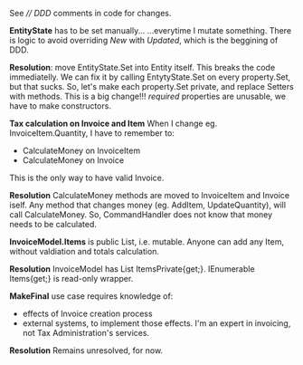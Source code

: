 ﻿See *// DDD* comments in code for changes.

**EntityState** has to be set manually...
...everytime I mutate something.
There is logic to avoid overriding *New* with *Updated*,
which is the beggining of DDD.

**Resolution**: move EntityState.Set into Entity itself. 
This breaks the code immediatelly. 
We can fix it by calling EntytyState.Set on every property.Set, but that sucks.
So, let's make each property.Set private, and replace Setters with methods.
This is a big change!!!
*required* properties are unusable, 
we have to make constructors.

**Tax calculation on Invoice and Item**
When I change eg. InvoiceItem.Quantity, I have to remember to:
- CalculateMoney on InvoiceItem
- CalculateMoney on Invoice

This is the only way to have valid Invoice.

**Resolution**
CalculateMoney methods are moved to InvoiceItem and Invoice iself.
Any method that changes money (eg. AddItem, UpdateQuantity), will call CalculateMoney.
So, CommandHandler does not know that money needs to be calculated.


**InvoiceModel.Items** is public List, i.e. mutable.
Anyone can add any Item, without valdiation and totals calculation.

**Resolution**
InvoiceModel has List<InvoiceItemModel> ItemsPrivate{get;}.
IEnumerable<InvoiceItemModel> Items{get;} is read-only wrapper.

**MakeFinal** use case requires knowledge of:
- effects of Invoice creation process
- external systems, to implement those effects.
I'm an expert in invoicing, not Tax Administration's services.

**Resolution**
Remains unresolved, for now.





